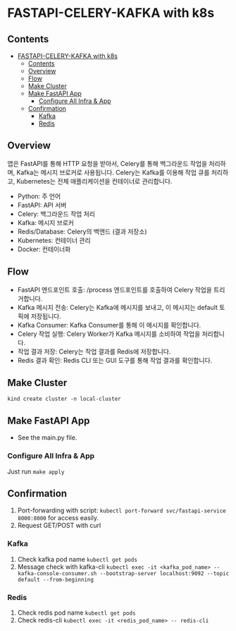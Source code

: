 # FASTAPI-CELERY-KAFKA with k8s

## Contents
- [FASTAPI-CELERY-KAFKA with k8s](#fastapi-celery-kafka-with-k8s)
  - [Contents](#contents)
  - [Overview](#overview)
  - [Flow](#flow)
  - [Make Cluster](#make-cluster)
  - [Make FastAPI App](#make-fastapi-app)
    - [Configure All Infra \& App](#configure-all-infra--app)
  - [Confirmation](#confirmation)
    - [Kafka](#kafka)
    - [Redis](#redis)


## Overview

앱은 FastAPI를 통해 HTTP 요청을 받아서, Celery를 통해 백그라운드 작업을 처리하며, Kafka는 메시지 브로커로 사용됩니다. Celery는 Kafka를 이용해 작업 큐를 처리하고, Kubernetes는 전체 애플리케이션을 컨테이너로 관리합니다.

- Python: 주 언어
- FastAPI: API 서버
- Celery: 백그라운드 작업 처리
- Kafka: 메시지 브로커
- Redis/Database: Celery의 백엔드 (결과 저장소)
- Kubernetes: 컨테이너 관리
- Docker: 컨테이너화

## Flow

- FastAPI 엔드포인트 호출: /process 엔드포인트를 호출하여 Celery 작업을 트리거합니다.
- Kafka 메시지 전송: Celery는 Kafka에 메시지를 보내고, 이 메시지는 default 토픽에 저장됩니다.
- Kafka Consumer: Kafka Consumer를 통해 이 메시지를 확인합니다.
- Celery 작업 실행: Celery Worker가 Kafka 메시지를 소비하여 작업을 처리합니다.
- 작업 결과 저장: Celery는 작업 결과를 Redis에 저장합니다.
- Redis 결과 확인: Redis CLI 또는 GUI 도구를 통해 작업 결과를 확인합니다.

## Make Cluster

`kind create cluster -n local-cluster`

## Make FastAPI App

- See the main.py file.

### Configure All Infra & App

Just run `make apply`

## Confirmation

1. Port-forwarding with script: `kubectl port-forward svc/fastapi-service 8000:8000` for access easily.
2. Request GET/POST with curl

### Kafka

1. Check kafka pod name `kubectl get pods`
2. Message check with kafka-cli `kubectl exec -it <kafka_pod_name> -- kafka-console-consumer.sh --bootstrap-server localhost:9092 --topic default --from-beginning`

### Redis

1. Check redis pod name `kubectl get pods`
2. Check redis-cli `kubectl exec -it <redis_pod_name> -- redis-cli`